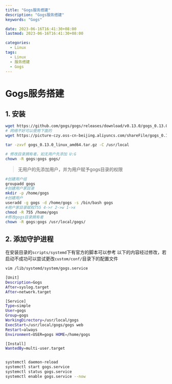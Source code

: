 ```yaml
---
title: "Gogs服务搭建"
description: "Gogs服务搭建"
keywords: "Gogs"

date: 2023-06-16T16:41:30+08:00
lastmod: 2023-06-16T16:41:30+08:00

categories:
  - Linux
tags:
  - Linux
  - 服务搭建
  - Gogs
---
```


# Gogs服务搭建

## 1. 安装
```bash
wget https://github.com/gogs/gogs/releases/download/v0.13.0/gogs_0.13.0_linux_amd64.tar.gz
# 网络不好可以使用下面的
wget https://picture-czy.oss-cn-beijing.aliyuncs.com/shareFile/gogs_0.13.0_linux_amd64.tar.gz

tar -zxvf gogs_0.13.0_linux_amd64.tar.gz -C /usr/local

# 修改目录拥有者，如无用户先添加 U:G
chown -R gogs:gogs gogs/
```

> 无用户的先添加用户，并为用户赋予gogs目录的权限

```bash
#创建用户组
groupadd gogs
#创建用户家目录
mkdir -p /home/gogs
#创建用户 
useradd -g gogs -d /home/gogs -s /bin/bash gogs
#用户家目录赋权755 4->r 2->w 1->x
chmod -R 755 /home/gogs
#修改gogs目录拥有者
chown -R gogs:gogs /usr/local/gogs/
```

## 2. 添加守护进程
在安装目录的`scripts/systemd`下有官方的脚本可以参考
以下的内容经过修改，若启动不成功可以尝试更改`custom/conf/`目录下的配置文件

```bash
vim /lib/systemd/system/gogs.service

[Unit]
Description=Gogs
After=syslog.target
After=network.target

[Service]
Type=simple
User=gogs
Group=gogs
WorkingDirectory=/usr/local/gogs
ExecStart=/usr/local/gogs/gogs web
Restart=always
Environment=USER=gogs HOME=/home/gogs

[Install]
WantedBy=multi-user.target


systemctl daemon-reload
systemctl start gogs.service
systemctl status gogs.service
systemctl enable gogs.service --now
```